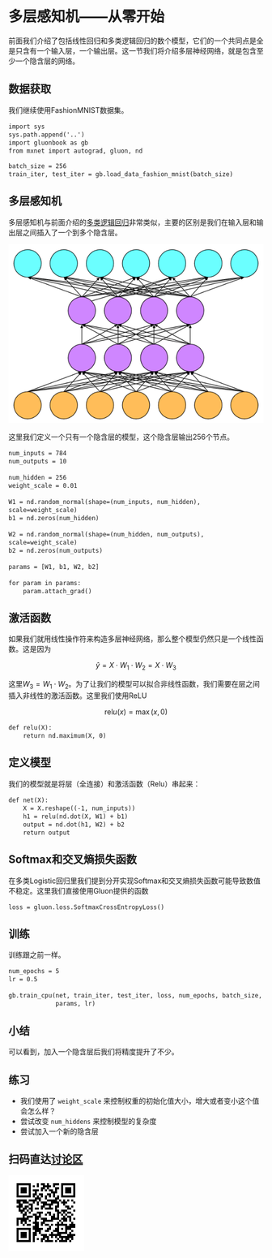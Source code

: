 # 多层感知机——从零开始

前面我们介绍了包括线性回归和多类逻辑回归的数个模型，它们的一个共同点是全是只含有一个输入层，一个输出层。这一节我们将介绍多层神经网络，就是包含至少一个隐含层的网络。

## 数据获取

我们继续使用FashionMNIST数据集。

```{.python .input}
import sys
sys.path.append('..')
import gluonbook as gb
from mxnet import autograd, gluon, nd
```

```{.python .input  n=1}
batch_size = 256
train_iter, test_iter = gb.load_data_fashion_mnist(batch_size)
```

## 多层感知机

多层感知机与前面介绍的[多类逻辑回归](../chapter_crashcourse/softmax-regression-scratch.md)非常类似，主要的区别是我们在输入层和输出层之间插入了一个到多个隐含层。

![](../img/multilayer-perceptron.png)

这里我们定义一个只有一个隐含层的模型，这个隐含层输出256个节点。

```{.python .input  n=2}
num_inputs = 784
num_outputs = 10

num_hidden = 256
weight_scale = 0.01

W1 = nd.random_normal(shape=(num_inputs, num_hidden), scale=weight_scale)
b1 = nd.zeros(num_hidden)

W2 = nd.random_normal(shape=(num_hidden, num_outputs), scale=weight_scale)
b2 = nd.zeros(num_outputs)

params = [W1, b1, W2, b2]

for param in params:
    param.attach_grad()
```

## 激活函数

如果我们就用线性操作符来构造多层神经网络，那么整个模型仍然只是一个线性函数。这是因为

$$\hat{y} = X \cdot W_1 \cdot W_2 = X \cdot W_3 $$

这里$W_3 = W_1 \cdot W_2$。为了让我们的模型可以拟合非线性函数，我们需要在层之间插入非线性的激活函数。这里我们使用ReLU

$$\textrm{rel}u(x)=\max(x, 0)$$

```{.python .input  n=3}
def relu(X):
    return nd.maximum(X, 0)
```

## 定义模型

我们的模型就是将层（全连接）和激活函数（Relu）串起来：

```{.python .input  n=4}
def net(X):
    X = X.reshape((-1, num_inputs))
    h1 = relu(nd.dot(X, W1) + b1)
    output = nd.dot(h1, W2) + b2
    return output
```

## Softmax和交叉熵损失函数

在多类Logistic回归里我们提到分开实现Softmax和交叉熵损失函数可能导致数值不稳定。这里我们直接使用Gluon提供的函数

```{.python .input  n=6}
loss = gluon.loss.SoftmaxCrossEntropyLoss()
```

## 训练

训练跟之前一样。

```{.python .input  n=8}
num_epochs = 5
lr = 0.5

gb.train_cpu(net, train_iter, test_iter, loss, num_epochs, batch_size,
             params, lr)
```

## 小结

可以看到，加入一个隐含层后我们将精度提升了不少。

## 练习

- 我们使用了 `weight_scale` 来控制权重的初始化值大小，增大或者变小这个值会怎么样？
- 尝试改变 `num_hiddens` 来控制模型的复杂度
- 尝试加入一个新的隐含层

## 扫码直达[讨论区](https://discuss.gluon.ai/t/topic/739)

![](../img/qr_mlp-scratch.svg)
